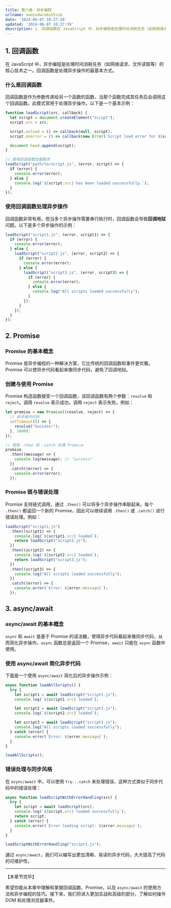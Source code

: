 ```yaml
---
title: 第六章：异步编程
urlname: xwdzodwra6u55sib
date: '2024-06-07 10:37:26'
updated: '2024-06-07 10:37:39'
description: 1. 回调函数在 JavaScript 中，异步编程是处理时间消耗任务（如网络请求、文件读取等）的核心技术之一。回调函数是处理异步操作的最基本方式。什么是回调函数回调函数是作为参数传递给另一个函数的函数，当那个函数完成其任务后会调用这个回调函数。此模式常用于处理异步操作。以下是一个基本示例：f...
---
```

## 1. 回调函数

在 JavaScript 中，异步编程是处理时间消耗任务（如网络请求、文件读取等）的核心技术之一。回调函数是处理异步操作的最基本方式。

### 什么是回调函数

回调函数是作为参数传递给另一个函数的函数，当那个函数完成其任务后会调用这个回调函数。此模式常用于处理异步操作。以下是一个基本示例：

```javascript
function loadScript(src, callback) {
  let script = document.createElement("script");
  script.src = src;

  script.onload = () => callback(null, script);
  script.onerror = () => callback(new Error(`Script load error for ${src}`));

  document.head.append(script);
}

// 使用回调函数加载脚本
loadScript("path/to/script.js", (error, script) => {
  if (error) {
    console.error(error);
  } else {
    console.log(`${script.src} has been loaded successfully.`);
  }
});
```

### 使用回调函数处理异步操作

回调函数非常有用，但当多个异步操作需要串行执行时，回调函数会导致**回调地狱**问题。以下是多个异步操作的示例：

```javascript
loadScript("script1.js", (error, script1) => {
  if (error) {
    console.error(error);
  } else {
    loadScript("script2.js", (error, script2) => {
      if (error) {
        console.error(error);
      } else {
        loadScript("script3.js", (error, script3) => {
          if (error) {
            console.error(error);
          } else {
            console.log("All scripts loaded successfully");
          }
        });
      }
    });
  }
});
```

## 2. Promise

### Promise 的基本概念

Promise 是异步编程的一种解决方案，它比传统的回调函数和事件更优雅。Promise 可以使异步代码看起来像同步代码，避免了回调地狱。

### 创建与使用 Promise

Promise 构造函数接受一个回调函数，该回调函数有两个参数：`resolve` 和 `reject`。调用 `resolve` 表示成功，调用 `reject` 表示失败。例如：

```javascript
let promise = new Promise((resolve, reject) => {
  // 异步操作代码
  setTimeout(() => {
    resolve("Success!");
  }, 1000);
});

// 使用 .then 和 .catch 处理 Promise
promise
  .then((message) => {
    console.log(message); // 'Success!'
  })
  .catch((error) => {
    console.error(error);
  });
```

### Promise 链与错误处理

Promise 支持链式调用，通过 `.then()` 可以将多个异步操作串联起来。每个 `.then()` 都返回一个新的 Promise，因此可以继续调用 `.then()` 或 `.catch()` 进行错误处理。例如：

```javascript
loadScript("script1.js")
  .then((script1) => {
    console.log(`${script1.src} loaded`);
    return loadScript("script2.js");
  })
  .then((script2) => {
    console.log(`${script2.src} loaded`);
    return loadScript("script3.js");
  })
  .then((script3) => {
    console.log("All scripts loaded successfully");
  })
  .catch((error) => {
    console.error(`Error: ${error.message}`);
  });
```

## 3. async/await

### async/await 的基本概念

`async` 和 `await` 是基于 Promise 的语法糖，使得异步代码看起来像同步代码，从而简化异步操作。`async` 函数总是返回一个 Promise，`await` 只能在 `async` 函数中使用。

### 使用 async/await 简化异步代码

下面是一个使用 `async/await` 简化后的异步操作示例：

```javascript
async function loadAllScripts() {
  try {
    let script1 = await loadScript("script1.js");
    console.log(`${script1.src} loaded`);

    let script2 = await loadScript("script2.js");
    console.log(`${script2.src} loaded`);

    let script3 = await loadScript("script3.js");
    console.log("All scripts loaded successfully");
  } catch (error) {
    console.error(`Error: ${error.message}`);
  }
}

loadAllScripts();
```

### 错误处理与同步风格

在 `async/await` 中，可以使用 `try...catch` 来处理错误，这种方式类似于同步代码中的错误处理：

```javascript
async function loadScriptWithErrorHandling(src) {
  try {
    let script = await loadScript(src);
    console.log(`${script.src} loaded successfully`);
    return script;
  } catch (error) {
    console.error(`Error loading script: ${error.message}`);
  }
}

loadScriptWithErrorHandling("script1.js");
```

通过 `async/await`，我们可以编写出更加清晰、易读的异步代码，大大提高了代码的可维护性。

---

【本章节完毕】

希望你能从本章中理解和掌握回调函数、Promise，以及 `async/await` 的使用方法和异步编程的技巧。接下来，我们将进入更加实战和高级的部分，了解如何操作 DOM 和处理浏览器事件。
